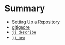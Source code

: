 # Summary

- [Setting Up a Repository](./setting-up-a-repository.md)
- [gitignore](./gitignore.md)
- [`jj describe`](jj-describe.md)
- [`jj new`](jj-new.md)

